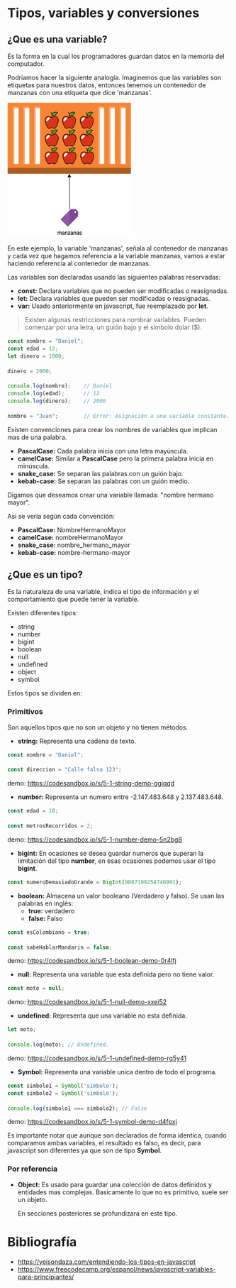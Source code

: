 # Tipos, variables y conversiones

## ¿Que es una variable?

Es la forma en la cual los programadores guardan datos en la memoria del computador.

Podriamos hacer la siguiente analogía. Imaginemos que las variables son etiquetas para nuestros datos, entonces tenemos un contenedor de manzanas con una etiqueta que dice 'manzanas'. 

![](images/5.1.png)

En este ejemplo, la variable 'manzanas', señala al contenedor de manzanas y cada vez que hagamos referencia a la variable manzanas, vamos a estar haciendo referencia al contenedor de manzanas.

Las variables son declaradas usando las siguientes palabras reservadas:
- **const:** Declara variables que no pueden ser modificadas o reasignadas.
- **let:** Declara variables que pueden ser modificadas o reasignadas.
- **var:** Usado anteriormente en javascript, fue reemplazado por **let**.

> Existen algunas restricciones para nombrar variables. Pueden comenzar por una letra, un guión bajo y el simbolo dolar ($).


```js
const nombre = "Daniel";
const edad = 12;
let dinero = 1000;

dinero = 2000;

console.log(nombre);    // Daniel
console.log(edad);      // 12
console.log(dinero);    // 2000

nombre = "Juan";        // Error: Asignación a una variable constante.

```

Existen convenciones para crear los nombres de variables que implican mas de una palabra.

- **PascalCase:** Cada palabra inicia con una letra mayúscula.
- **camelCase:** Similar a **PascalCase** pero la primera palabra inicia en minúscula.
- **snake_case:** Se separan las palabras con un guión bajo.
- **kebab-case:** Se separan las palabras con un guión medio.

Digamos que deseamos crear una variable llamada: "nombre hermano mayor".

Asi se veria según cada convención:

- **PascalCase:** NombreHermanoMayor
- **camelCase:** nombreHermanoMayor
- **snake_case:** nombre_hermano_mayor
- **kebab-case:** nombre-hermano-mayor

## ¿Que es un tipo?

Es la naturaleza de una variable, indica el tipo de información y el comportamiento que puede tener la variable.

Existen diferentes tipos:
- string
- number
- bigint
- boolean
- null
- undefined
- object
- symbol

Estos tipos se dividen en:

### Primitivos
Son aquellos tipos que no son un objeto y no tienen métodos.
- **string:** Representa una cadena de texto.

```js
const nombre = "Daniel";

const direccion = "Calle falsa 123";
```
demo: https://codesandbox.io/s/5-1-string-demo-ggiqqd


- **number:** Representa un numero entre -2.147.483.648 y 2.137.483.648.

```js
const edad = 18;

const metrosRecorridos = 2;
```
demo: https://codesandbox.io/s/5-1-number-demo-5n2bg8

- **bigint:** En ocasiones se desea guardar numeros que superan la limitación del tipo **number**, en esas ocasiones podemos usar el tipo **bigint**.

```js
const numeroDemasiadoGrande = BigInt(9007199254740991);
```

- **boolean:** Almacena un valor booleano (Verdadero y falso). Se usan las palabras en inglés:
    - **true:** verdadero
    - **false:** Falso

```js
const esColombiano = true;

const sabeHablarMandarin = false;
```
demo: https://codesandbox.io/s/5-1-boolean-demo-0r4lfj

- **null:** Representa una variable que esta definida pero no tiene valor.

```js
const moto = null;
```
demo: https://codesandbox.io/s/5-1-null-demo-xxei52
- **undefined:** Representa que una variable no esta definida.

```js
let moto;

console.log(moto); // Undefined.
```

demo: https://codesandbox.io/s/5-1-undefined-demo-rg5y41

- **Symbol:** Representa una variable unica dentro de todo el programa.

```js
const simbolo1 = Symbol('simbolo');
const simbolo2 = Symbol('simbolo');

console.log(simbolo1 === simbolo2); // False
```

demo: https://codesandbox.io/s/5-1-symbol-demo-d4fpxj

Es importante notar que aunque son declarados de forma identica, cuando comparamos ambas variables, el resultado es falso, es decir, para javascript son diferentes ya que son de tipo **Symbol**.

### Por referencia

- **Object:** Es usado para guardar una colección de datos definidos y entidades mas complejas. Basicamente lo que no es primitivo, suele ser un objeto.

    En secciones posteriores se profundizara en este tipo.

# Bibliografía
- https://yeisondaza.com/entendiendo-los-tipos-en-javascript
- https://www.freecodecamp.org/espanol/news/javascript-variables-para-principiantes/
